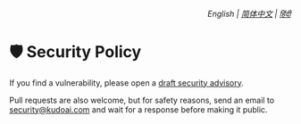 <div align="right">
    <h6>
        <picture>
            <source type="image/svg+xml" media="(prefers-color-scheme: dark)" srcset="https://media.ddgpt.com/images/icons/earth/white/icon32.svg">
            <img height=14 src="https://media.ddgpt.com/images/icons/earth/black/icon32.svg">
        </picture>
        &nbsp;English |
        <a href="https://github.com/KudoAI/duckduckgpt/blob/main/docs/zh-cn/SECURITY.md">简体中文</a> |
        <a href="https://github.com/KudoAI/duckduckgpt/blob/main/docs/hi/SECURITY.md">हिंदी</a>
    </h6>
</div>

# 🛡️ Security Policy

If you find a vulnerability, please open a [draft security advisory](https://github.ddgpt.com/security/advisories/new).

Pull requests are also welcome, but for safety reasons, send an email to <security@kudoai.com> and wait for a response before making it public.
